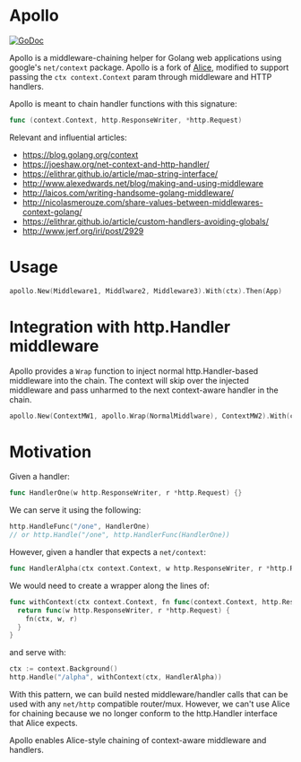 Apollo
======
[![GoDoc](https://godoc.org/github.com/cyclopsci/apollo?status.svg)](https://godoc.org/github.com/cyclopsci/apollo)

Apollo is a middleware-chaining helper for Golang web applications using google's `net/context` package.  Apollo is a fork of [Alice](https://github.com/justinas/alice), modified to support passing the `ctx context.Context` param through middleware and HTTP handlers.

Apollo is meant to chain handler functions with this signature:
```go
func (context.Context, http.ResponseWriter, *http.Request)
```

Relevant and influential articles:
 * https://blog.golang.org/context
 * https://joeshaw.org/net-context-and-http-handler/
 * https://elithrar.github.io/article/map-string-interface/
 * http://www.alexedwards.net/blog/making-and-using-middleware
 * http://laicos.com/writing-handsome-golang-middleware/
 * http://nicolasmerouze.com/share-values-between-middlewares-context-golang/
 * https://elithrar.github.io/article/custom-handlers-avoiding-globals/
 * http://www.jerf.org/iri/post/2929

# Usage

```go
apollo.New(Middleware1, Middlware2, Middleware3).With(ctx).Then(App)
```

# Integration with http.Handler middleware

Apollo provides a `Wrap` function to inject normal http.Handler-based middleware into the chain.  The context will skip over the injected middleware and pass unharmed to the next context-aware handler in the chain.
```go
apollo.New(ContextMW1, apollo.Wrap(NormalMiddlware), ContextMW2).With(ctx).Then(App)
```
# Motivation

Given a handler:
```go
func HandlerOne(w http.ResponseWriter, r *http.Request) {}
```

We can serve it using the following:
```go
http.HandleFunc("/one", HandlerOne)
// or http.Handle("/one", http.HandlerFunc(HandlerOne))
```

However, given a handler that expects a `net/context`:
```go
func HandlerAlpha(ctx context.Context, w http.ResponseWriter, r *http.Request) {}
```

We would need to create a wrapper along the lines of:
```go
func withContext(ctx context.Context, fn func(context.Context, http.ResponseWriter, *http.Request)) http.HandlerFunc {
  return func(w http.ResponseWriter, r *http.Request) {
    fn(ctx, w, r)
  }
}
```
and serve with:
```go
ctx := context.Background()
http.Handle("/alpha", withContext(ctx, HandlerAlpha))
```

With this pattern, we can build nested middleware/handler calls that can be used with any `net/http` compatible router/mux. However, we can't use Alice for chaining because we no longer conform to the http.Handler interface that Alice expects.

Apollo enables Alice-style chaining of context-aware middleware and handlers.
